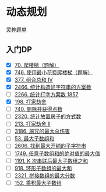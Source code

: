 # 动态规划
[灵神题单](https://leetcode.cn/circle/discuss/tXLS3i/)

## 入门DP
- [x] [70. 爬楼梯（题解）](https://leetcode.cn/problems/climbing-stairs/)
- [x] [746. 使用最小花费爬楼梯（题解）](https://leetcode.cn/problems/min-cost-climbing-stairs/)
- [x] [377. 组合总和 Ⅳ](https://leetcode.cn/problems/combination-sum-iv/)
- [x] [2466.  统计构造好字符串的方案数](https://leetcode.cn/problems/count-ways-to-build-good-strings/)
- [ ] [2266.  统计打字方案数 1857](https://leetcode.cn/problems/count-number-of-texts/)
- [x] [198. 打家劫舍](https://leetcode.cn/problems/house-robber/)
- [ ] [740. 删除并获得点数](https://leetcode.cn/problems/delete-and-earn/)
- [ ] [2320. 统计放置房子的方式数](https://leetcode.cn/problems/count-number-of-ways-to-place-houses/)
- [ ] [213. 打家劫舍 II](https://leetcode.cn/problems/house-robber-ii/)
- [ ] [3186. 施咒的最大总伤害](https://leetcode.cn/problems/maximum-total-damage-with-spell-casting/)
- [ ] [53. 最大子数组和](https://leetcode.cn/problems/maximum-subarray/)
- [ ] [2606. 找到最大开销的子字符串](https://leetcode.cn/problems/find-the-substring-with-maximum-cost/)
- [ ] [1749. 任意子数组和的绝对值的最大值](https://leetcode.cn/problems/maximum-absolute-sum-of-any-subarray/)
- [ ] [1191. K 次串联后最大子数组之和](https://leetcode.cn/problems/k-concatenation-maximum-sum/)
- [ ] [918. 环形子数组的最大和](https://leetcode.cn/problems/maximum-sum-circular-subarray/)
- [ ] [2321. 拼接数组的最大分数](https://leetcode.cn/problems/maximum-score-of-spliced-array/)
- [ ] [152. 乘积最大子数组](https://leetcode.cn/problems/maximum-product-subarray/)